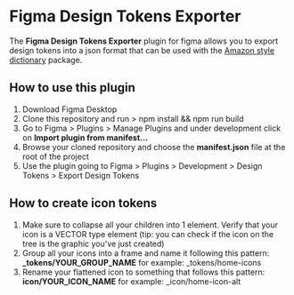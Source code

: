 # Figma Design Tokens Exporter

The **Figma Design Tokens Exporter** plugin for figma allows you to export design tokens into a json format that can be used with the [Amazon style dictionary](https://amzn.github.io/style-dictionary/#/) package.

## How to use this plugin
1. Download Figma Desktop
2. Clone this repository and run > npm install && npm run build
3. Go to Figma > Plugins > Manage Plugins and under development click on **Import plugin from manifest...**
4. Browse your cloned repository and choose the **manifest.json** file at the root of the project
5. Use the plugin going to Figma > Plugins > Development > Design Tokens > Export Design Tokens

## How to create icon tokens
1. Make sure to collapse all your children into 1 element. Verify that your icon is a VECTOR type element (tip: you can check if the icon on the tree is the graphic you've just created)
2. Group all your icons into a frame and name it following this pattern: **_tokens/YOUR_GROUP_NAME** for example: _tokens/home-icons
3. Rename your flattened icon to something that follows this pattern: **icon/YOUR_ICON_NAME** for example: _icon/home-icon-alt
